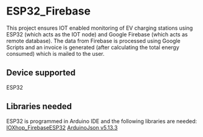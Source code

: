 # ESP32_Firebase
This project ensures IOT enabled monitoring of EV charging stations using ESP32 (which acts as the IOT node) and Google Firebase (which acts as remote database). The data from Firebase is processed using Google Scripts and an invoice is generated (after calculating the total energy consumed) which is mailed to the user.

## Device supported
ESP32

## Libraries needed
ESP32 is programmed in Arduino IDE and the following libraries are needed:
[IOXhop_FirebaseESP32](https://github.com/ioxhop/IOXhop_FirebaseESP32)
[ArduinoJson v5.13.3](https://github.com/bblanchon/ArduinoJson/releases/tag/v5.13.3)
